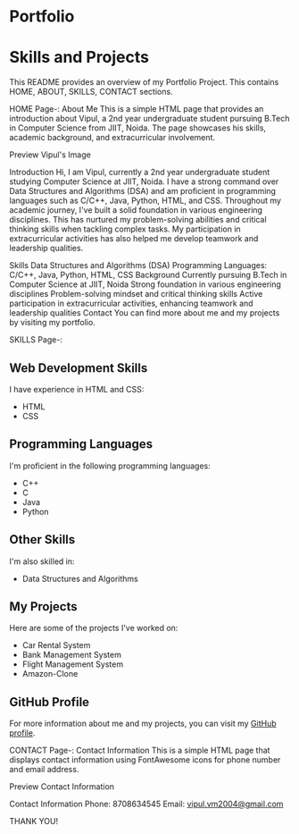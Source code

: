 # Portfolio
# Skills and Projects

This README provides an overview of my Portfolio Project.
This contains HOME, ABOUT, SKILLS, CONTACT sections.

HOME Page-:
About Me
This is a simple HTML page that provides an introduction about Vipul, a 2nd year undergraduate student pursuing B.Tech in Computer Science from JIIT, Noida. The page showcases his skills, academic background, and extracurricular involvement.

Preview
Vipul's Image

Introduction
Hi, I am Vipul, currently a 2nd year undergraduate student studying Computer Science at JIIT, Noida. I have a strong command over Data Structures and Algorithms (DSA) and am proficient in programming languages such as C/C++, Java, Python, HTML, and CSS. Throughout my academic journey, I've built a solid foundation in various engineering disciplines. This has nurtured my problem-solving abilities and critical thinking skills when tackling complex tasks. My participation in extracurricular activities has also helped me develop teamwork and leadership qualities.

Skills
Data Structures and Algorithms (DSA)
Programming Languages: C/C++, Java, Python, HTML, CSS
Background
Currently pursuing B.Tech in Computer Science at JIIT, Noida
Strong foundation in various engineering disciplines
Problem-solving mindset and critical thinking skills
Active participation in extracurricular activities, enhancing teamwork and leadership qualities
Contact
You can find more about me and my projects by visiting my portfolio.

SKILLS Page-:
## Web Development Skills

I have experience in HTML and CSS:

- HTML
- CSS

## Programming Languages

I'm proficient in the following programming languages:

- C++
- C
- Java
- Python

## Other Skills

I'm also skilled in:

- Data Structures and Algorithms

## My Projects

Here are some of the projects I've worked on:

- Car Rental System
- Bank Management System
- Flight Management System
- Amazon-Clone

## GitHub Profile

For more information about me and my projects, you can visit my [GitHub profile](https://github.com/Vipul1407).

CONTACT Page-:
Contact Information
This is a simple HTML page that displays contact information using FontAwesome icons for phone number and email address.

Preview
Contact Information

Contact Information
Phone: 8708634545
Email: vipul.vm2004@gmail.com

THANK YOU!
